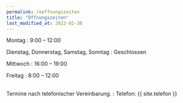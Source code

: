 ```yaml
---
permalink: /oeffnungszeiten
title: "Öffnungszeiten"
last_modified_at: 2022-01-30
---
```

Montag
:   9:00 – 12:00

Dienstag, Donnerstag, Samstag, Sonntag
:   Geschlossen

Mittwoch
:   16:00 – 19:00

Freitag
:   8:00 – 12:00

<br />
Termine nach telefonischer Vereinbarung.
:   Telefon: {{ site.telefon }}
